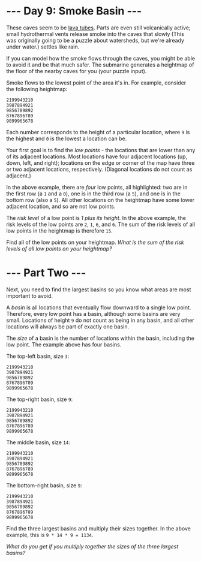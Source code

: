 ﻿# --- Day 9: Smoke Basin ---

These caves seem to be [lava tubes](https://en.wikipedia.org/wiki/Lava_tube). Parts are even still volcanically active; small hydrothermal vents release smoke into the caves that slowly (This was originally going to be a puzzle about watersheds, but we're already under water.) settles like rain.

If you can model how the smoke flows through the caves, you might be able to avoid it and be that much safer. The submarine generates a heightmap of the floor of the nearby caves for you (your puzzle input).

Smoke flows to the lowest point of the area it's in. For example, consider the following heightmap:


```
2199943210
3987894921
9856789892
8767896789
9899965678
```


Each number corresponds to the height of a particular location, where ```9``` is the highest and ```0``` is the lowest a location can be.

Your first goal is to find the *low points* - the locations that are lower than any of its adjacent locations. Most locations have four adjacent locations (up, down, left, and right); locations on the edge or corner of the map have three or two adjacent locations, respectively. (Diagonal locations do not count as adjacent.)

In the above example, there are *four* low points, all highlighted: two are in the first row (a ```1``` and a ```0```), one is in the third row (a ```5```), and one is in the bottom row (also a ```5```). All other locations on the heightmap have some lower adjacent location, and so are not low points.

The *risk level* of a low point is *1 plus its height*. In the above example, the risk levels of the low points are ```2```, ```1```, ```6```, and ```6```. The sum of the risk levels of all low points in the heightmap is therefore ```15```.

Find all of the low points on your heightmap. *What is the sum of the risk levels of all low points on your heightmap?*

# --- Part Two ---

Next, you need to find the largest basins so you know what areas are most important to avoid.

A *basin* is all locations that eventually flow downward to a single low point. Therefore, every low point has a basin, although some basins are very small. Locations of height ```9``` do not count as being in any basin, and all other locations will always be part of exactly one basin.

The *size* of a basin is the number of locations within the basin, including the low point. The example above has four basins.

The top-left basin, size ```3```:


```
2199943210
3987894921
9856789892
8767896789
9899965678
```


The top-right basin, size ```9```:


```
2199943210
3987894921
9856789892
8767896789
9899965678
```


The middle basin, size ```14```:


```
2199943210
3987894921
9856789892
8767896789
9899965678
```


The bottom-right basin, size ```9```:


```
2199943210
3987894921
9856789892
8767896789
9899965678
```


Find the three largest basins and multiply their sizes together. In the above example, this is ```9 * 14 * 9 = 1134```.

*What do you get if you multiply together the sizes of the three largest basins?*
